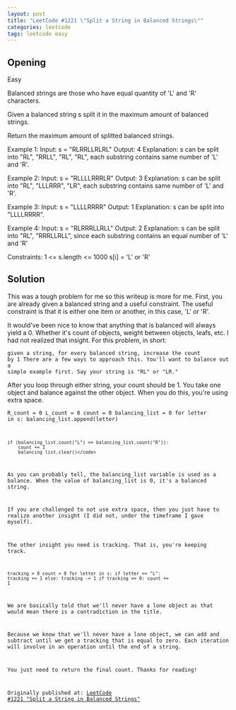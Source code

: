 ```yaml
---
layout: post
title: "LeetCode #1221 \"Split a String in Balanced Strings\""
categories: leetcode
tags: leetcode easy
---
```


## Opening

Easy

Balanced strings are those who have equal quantity of 'L' and 'R' characters.

Given a balanced string s split it in the maximum amount of balanced strings.

Return the maximum amount of splitted balanced strings.

Example 1:
Input: s = "RLRRLLRLRL"
Output: 4
Explanation: s can be split into "RL", "RRLL", "RL", "RL", each substring contains same number of 'L' and 'R'.

Example 2:
Input: s = "RLLLLRRRLR"
Output: 3
Explanation: s can be split into "RL", "LLLRRR", "LR", each substring contains same number of 'L' and 'R'.

Example 3:
Input: s = "LLLLRRRR"
Output: 1
Explanation: s can be split into "LLLLRRRR".

Example 4:
Input: s = "RLRRRLLRLL"
Output: 2
Explanation: s can be split into "RL", "RRRLLRLL", since each substring contains an equal number of 'L' and 'R'

Constraints:
1 <= s.length <= 1000
s[i] = 'L' or 'R'

## Solution

This was a tough problem for me so this writeup is more for me. First, you are already given a balanced string and a useful constraint. The useful constraint is that it is either one item or another, in this case, 'L' or 'R'.

It would've been nice to know that anything that is balanced will always yield a 0. Whether it's count of objects, weight between objects, leafs, etc. I had not realized that insight. For this problem, in short:

<code>given a string, for every balanced string, increase the count by 1
There are a few ways to approach this. You'll want to balance out a simple example first. Say your string is "RL" or "LR."</code>

After you loop through either string, your count should be 1. You take one object and balance against the other object. When you do this, you're using extra space.

<code>R_count = 0
L_count = 0
count = 0
balancing_list = 0
for letter in s:
    balancing_list.append(letter)

    if (balancing_list.count("L") == balancing_list.count("R")):
        count += 1
        balancing_list.clear()</code>

As you can probably tell, the balancing_list variable is used as a balance. When the value of balancing_list is 0, it's a balanced string.

If you are challenged to not use extra space, then you just have to realize another insight (I did not, under the timeframe I gave myself).

The other insight you need is tracking. That is, you're keeping track.

<code>tracking = 0
count = 0
for letter in s:
    if letter == "L":
        tracking += 1
    else:
        tracking -= 1
    if tracking == 0:
        count += 1</code>

We are basically told that we'll never have a lone object as that would mean there is a contradiction in the title.

Because we know that we'll never have a lone object, we can add and subtract until we get a tracking that is equal to zero. Each iteration will involve in an operation until the end of a string.

You just need to return the final count. Thanks for reading!

Originally published at: [LeetCode #1221 "Split a String in Balanced Strings"](https://medium.com/@cassandriel/leetcode-1221-split-a-string-in-balanced-strings-4c7299f8ad9a)
